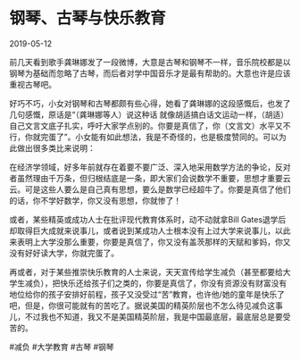 # 钢琴、古琴与快乐教育
2019-05-12

前几天看到歌手龚琳娜发了一段微博，大意是古琴和钢琴不一样，音乐院校都是以钢琴为基础而忽略了古琴，而后者对学中国音乐才是最有帮助的。大意也许是应该重视古琴吧。

好巧不巧，小女对钢琴和古琴都颇有些心得，她看了龚琳娜的这段感慨后，也发了几句感慨，原话是“（龚琳娜等人）说这种话 就像胡适搞白话文运动一样，（胡适）自己文言文底子扎实，呼吁大家学点别的。你要是真信了，你（文言文）水平又不行，你就完蛋了”。小女能有如此想法，我是不奇怪的，也是极度赞同的。可以为此做出很多类比来说明：

在经济学领域，好多年前就存在着要不要广泛、深入地采用数学方法的争论，反对者虽然理由千万条，但归根结底是一条，即大家们会说数学不重要，思想才重要云云。可是这些人要么是自己真有思想，要么是数学已经超牛了。你要是真信了他们的话，你不学好数学，你又没有思想，你就惨了！

或者，某些精英或成功人士在批评现代教育体系时，动不动就拿Bill Gates退学后却取得巨大成就来说事儿，或者说到某成功人士根本没有上过大学来说事儿，以此来表明上大学没那么重要，你要是真信了，你又没有盖茨那样的天赋和爹妈，你又没有好好读大学，你就完蛋了。

再或者，对于某些推崇快乐教育的人士来说，天天宣传给学生减负（甚至都要给大学生减负），把快乐还给孩子们之类的，你要是真信了，你没有资源没有财富没有地位给你的孩子安排好前程，孩子又没受过“苦”教育，也许他/她的童年是快乐了吧，但是，你很可能就有的苦吃了。据说美国的精英阶层也不怎么待见减负这事儿，不过我也不知道，我又不是美国精英阶层，我是中国最底层，最底层总是要受苦的。




#减负 #大学教育 #古琴 #钢琴
